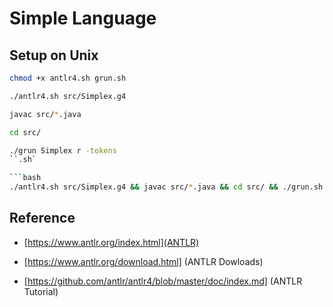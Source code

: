# Simple Language

## Setup on Unix

```bash
chmod +x antlr4.sh grun.sh
```

```bash
./antlr4.sh src/Simplex.g4
```

```bash
javac src/*.java
```

```bash
cd src/
```

```bash
./grun Simplex r -tokens
``.sh`

```bash
./antlr4.sh src/Simplex.g4 && javac src/*.java && cd src/ && ./grun.sh Simplex r -tokens && cd ..
```

## Reference

- [https://www.antlr.org/index.html](ANTLR)

- [https://www.antlr.org/download.html] (ANTLR Dowloads)

- [https://github.com/antlr/antlr4/blob/master/doc/index.md] (ANTLR Tutorial)
